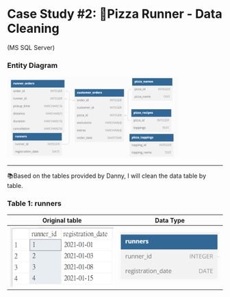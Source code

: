 # Case Study #2: :runner:Pizza Runner - Data Cleaning
(MS SQL Server)

### Entity Diagram

<img src="images/diagram_1.png" width="400">

---
:books:Based on the tables provided by Danny, I will clean the data table by table.

### Table 1: runners
| Original table | Data Type |
| :---: | :---: |
| <img src="images/c2_t1.png" width="400"> | <img src="images/t1_d.png" width="400"> |
